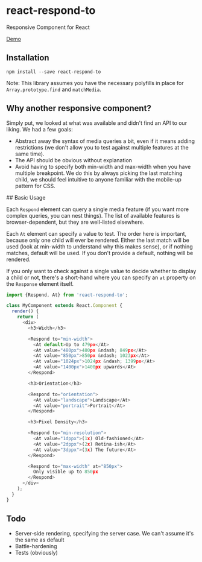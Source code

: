 # react-respond-to

Responsive Component for React

[Demo](http://onefinestay.github.io/react-respond-to/)


## Installation

```shell
npm install --save react-respond-to
```

Note: This library assumes you have the necessary polyfills in place for `Array.prototype.find` and `matchMedia`.

## Why another responsive component?

Simply put, we looked at what was available and didn't find an API to our liking. We had a few goals:

* Abstract away the syntax of media queries a bit, even if it means adding restrictions (we don't allow you to test against multiple features at the same time).
* The API should be obvious without explanation
* Avoid having to specify both min-width and max-width when you have multiple breakpoint. We do this by always picking the last matching child, we should feel intuitive to anyone familiar with the mobile-up pattern for CSS.


## Basic Usage

Each `Respond` element can query a single media feature (if you want more complex queries, you can nest things). The list of available features is browser-dependent, but they are well-listed elsewhere.

Each `At` element can specify a value to test. The order here is important, because only one child will ever be rendered. Either the last match will be used (look at min-width to understand why this makes sense), or if nothing matches, default will be used. If you don't provide a default, nothing will be rendered.

If you only want to check against a single value to decide whether to display a child or not, there's a short-hand where you can specify an `at` property on the `Response` element itself.


```javascript
import {Respond, At} from 'react-respond-to';

class MyComponent extends React.Component {
  render() {
    return (
      <div>
        <h3>Width</h3>

        <Respond to="min-width">
          <At default>Up to 479px</At>
          <At value="480px">480px &ndash; 849px</At>
          <At value="850px">850px &ndash; 1023px</At>
          <At value="1024px">1024px &ndash; 1399px</At>
          <At value="1400px">1400px upwards</At>
        </Respond>

        <h3>Orientation</h3>

        <Respond to="orientation">
          <At value="landscape">Landscape</At>
          <At value="portrait">Portrait</At>
        </Respond>

        <h3>Pixel Density</h3>

        <Respond to="min-resolution">
          <At value="1dppx">(1x) Old-fashioned</At>
          <At value="2dppx">(2x) Retina-ish</At>
          <At value="3dppx">(3x) The future</At>
        </Respond>

        <Respond to="max-width" at="850px">
          Only visible up to 850px
        </Respond>        
      </div>
    );
  } 
}
```

## Todo

* Server-side rendering, specifying the server case. We can't assume it's the same as default
* Battle-hardening
* Tests (obviously)